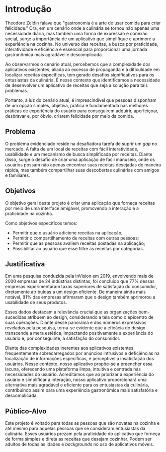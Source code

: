 # Introdução

Theodore Zeldin falava que "gastronomia é a arte de usar comida para criar felicidade." Ora, em um cenário onde a culinária se tornou não apenas uma necessidade diária, mas também uma forma de expressão e conexão social, surge a importância de um aplicativo que simplifique e aprimore a experiência na cozinha. No universo das receitas, a busca por praticidade, interatividade e eficiência é essencial para proporcionar uma jornada gastronômica mais agradável e descomplicada.

Ao observarmos o cenário atual, percebemos que a complexidade dos aplicativos existentes, aliada ao excesso de propaganda e à dificuldade em localizar receitas específicas, tem gerado desafios significativos para os entusiastas da culinária. É nesse contexto que identificamos a necessidade de desenvolver um aplicativo de receitas que seja a solução para tais problemas.

Portanto, à luz do cenário atual, é imprescindível que pessoas disponham de um opção simples, objetiva, prática e fundamentada nas melhores práticas de experiência do usuário para conseguirem adquirir, aperfeiçoar, desbravar e, por óbvio, criarem felicidade por meio da comida.

## Problema
O problema evidenciado reside na desafiadora tarefa de suprir um _gap_ no mercado. A falta de um local de receitas com fácil interatividade, usabilidade e um mecanismo de busca simplificada por receitas. Diante disso, surge o desafio de criar uma aplicação de fácil manuseio, onde os usuários possam não apenas encontrar suas receitas desejadas de maneira rápida, mas também compartilhar suas descobertas culinárias com amigos e familiares.

## Objetivos

O objetivo geral deste projeto é criar uma aplicação que forneça receitas por meio de uma interface amigável, promovendo a interação e a praticidade na cozinha. 

Como objetivos específicos temos:
  - Permitir que o usuário adicione receitas na aplicação;
  - Permitir o compartilhamento de receitas com outras pessoas;
  - Permitir que as pessoas avaliem receitas postadas na aplicação; 
  - Possibilitar ao usuário que esse filtre as receitas por categorias.
 
## Justificativa

Em uma pesquisa conduzida pela InVision em 2019, envolvendo mais de 2000 empresas de 24 indústrias distintas, foi concluído que 77% dessas empresas experimentaram taxas superiores de satisfação do consumidor, diretamente atribuídas a um design eficiente. De maneira ainda mais notável, 81% das empresas afirmaram que o design também aprimorou a usabilidade de seus produtos.

Esses dados destacam a relevância crucial que as organizações bem-sucedidas atribuem ao design, considerando a tela como o epicentro de suas operações. Diante desse panorama e dos números expressivos revelados pela pesquisa, torna-se evidente que a eficácia do design transcende a mera estética, impactando positivamente a experiência do usuário e, por conseguinte, a satisfação do consumidor.

Diante das complexidades inerentes aos aplicativos existentes, frequentemente sobrecarregados por anúncios intrusivos e deficiências na localização de informações específicas, é perceptível a insatisfação dos usuários. Nesse contexto, nosso aplicativo propõe-se a preencher essa lacuna, oferecendo uma plataforma limpa, intuitiva e centrada nas necessidades do usuário. Acreditamos que ao priorizar a experiência do usuário e simplificar a interação, nosso aplicativo proporcionará uma alternativa mais agradável e eficiente para os entusiastas da culinária, contribuindo assim para uma experiência gastronômica mais satisfatória e descomplicada.

## Público-Alvo

Este projeto é voltado para todas as pessoas que são novatas na cozinha e até mesmo para aquelas pessoas que se consideram entusiastas da culinária. Esses usuários prezam pela praticidade do aplicativo que forneça de forma simples e direta as receitas que desejam cozinhar. Podem ser adultos de todas as idades e _backgrounds_ no uso de aplicativos móveis.





